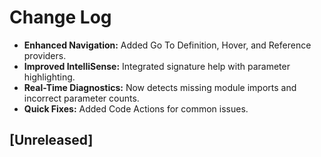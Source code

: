 # Change Log

- **Enhanced Navigation:** Added Go To Definition, Hover, and Reference providers.
- **Improved IntelliSense:** Integrated signature help with parameter highlighting.
- **Real-Time Diagnostics:** Now detects missing module imports and incorrect parameter counts.
- **Quick Fixes:** Added Code Actions for common issues.

## [Unreleased]